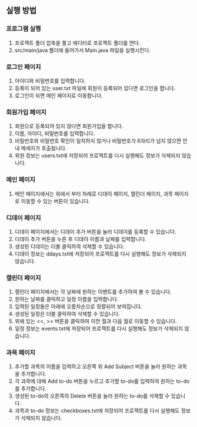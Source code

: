 ## 실행 방법
### 프로그램 실행
1. 프로젝트 폴더 압축을 풀고 에디터로 프로젝트 폴더를 연다.
2. src/main/java 폴더에 들어가서 Main.java 파일을 실행시킨다.

### 로그인 페이지
1. 아이디와 비밀번호를 입력합니다.
2. 등록이 되어 있는 user.txt 파일에 회원이 등록되어 있다면 로그인을 합니다.
3. 로그인이 되면 메인 페이지로 이동합니다.


### 회원가입 페이지
1. 회원으로 등록되어 있지 않다면 회원가입을 합니다.
2. 이름, 아이디, 비밀번호를 입력합니다.
3. 비밀번호와 비밀번호 확인이 일치하지 않거나 비밀번호가 6자리가 넘지 않으면 안내 메세지가 호출됩니다.
4. 회원 정보는 users.txt에 저장되어 프로젝트를 다시 실행해도 정보가 삭제되지 않습니다.

### 메인 페이지
1. 메인 페이지에서는 위에서 부터 차례로 디데이 페이지, 캘린더 페이지, 과목 페이지로 이동할 수 있는 버튼이 있습니다.

### 디데이 페이지
1. 디데이 페이지에서는 디데이 추가 버튼을 눌러 디데이를 등록할 수 있습니다.
2. 디데이 추가 버튼을 누른 후 디데이 이름과 날짜를 입력합니다.
3. 생성된 디데이는 더블 클릭하여 삭제할 수 있습니다.
4. 디데이 정보는 ddays.txt에 저장되어 프로젝트를 다시 실행해도 정보가 삭제되지 않습니다.

### 캘린더 페이지
1. 캘린더 페이지에서는 각 날짜에 원하는 이벤트를 추가하여 볼 수 있습니다.
2. 원하는 날짜를 클릭하고 일정 이름을 입력합니다.
3. 입력된 일정들은 아래에 오름차순으로 정렬되어 보여집니다.
4. 생성된 일정은 더블 클릭하여 삭제할 수 있습니다.
5. 위에 있는 <<, >> 버튼을 클릭하여 이전 월과 다음 월로 이동할 수 있습니다.
6. 일정 정보는 events.txt에 저장되어 프로젝트를 다시 실행해도 정보가 삭제되지 않습니다.

### 과목 페이지
1. 추가할 과목의 이름을 입력하고 오른쪽 위 Add Subject 버튼을 눌러 원하는 과목을 추가합니다.
2. 각 과목에 대해 Add to-do 버튼을 누르고 추가할 to-do를 입력하여 원하는 to-do를 추가합니다.
3. 생성된 to-do의 오른쪽의 Delete 버튼을 눌러 원하는 to-do를 삭제할 수 있습니다.
4. 과목과 to-do 정보는 checkboxes.txt에 저장되어 프로젝트를 다시 실행해도 정보가 삭제되지 않습니다.
